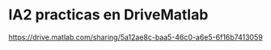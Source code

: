 # IA2 practicas en DriveMatlab

https://drive.matlab.com/sharing/5a12ae8c-baa5-46c0-a6e5-6f16b7413059
